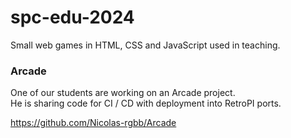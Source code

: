 # spc-edu-2024

Small web games in HTML, CSS and JavaScript used in teaching.

### Arcade
One of our students are working on an Arcade project.  
He is sharing code for CI / CD with deployment into RetroPI ports.  

https://github.com/Nicolas-rgbb/Arcade

